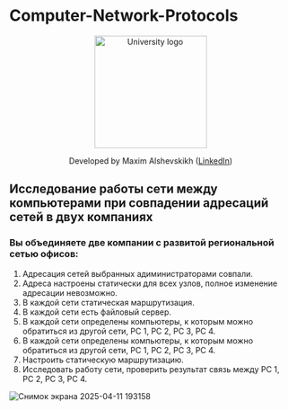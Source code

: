 # Computer-Network-Protocols
<!-- UNIVERSITY LOGO -->
<div align="center">
  <a href="https://bmstu.ru">
    <img src="https://user-images.githubusercontent.com/67475107/225371733-8fd6f639-bf62-49bd-866c-4e08116fa20c.png" alt="University logo" height="200">
  </a>
  
  Developed by Maxim Alshevskikh (<a href="https://www.linkedin.com/in/maxim-alshevskikh-b473b42b3/">LinkedIn</a>)
  <br/>
</div>

<h2>Исследование работы сети между компьютерами при совпадении адресаций сетей в двух компаниях</h2>
<h3>Вы объединяете две компании с развитой региональной сетью офисов:</h3>
<ol>
  <li>Адресация сетей выбранных адиминистраторами совпали.</li>
  <li>Адреса настроены статически для всех узлов, полное изменение адресации невозможно.</li>
  <li>В каждой сети статическая маршрутизация.</li>
  <li>В каждой сети есть файловый сервер.</li>
  <li>В каждой сети определены компьютеры, к которым можно обратиться из другой сети, PC 1, PC 2, PC 3, PC 4.</li>
  <li>В каждой сети определены компьютеры, к которым можно обратиться из другой сети, PC 1, PC 2, PC 3, PC 4.</li>
  <li>Настроить статическую маршрутизацию.</li>
  <li>Исследовать работу сети, проверить результат связь между PC 1, PC 2, PC 3, PC 4.</li>
</ol>

![Снимок экрана 2025-04-11 193158](https://github.com/user-attachments/assets/8b48ac83-c65f-4c45-ba93-c28633fd207c)
